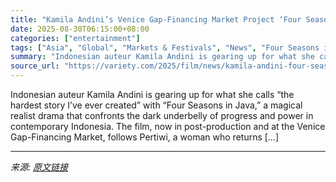 ```yaml
---
title: "Kamila Andini’s Venice Gap-Financing Market Project ‘Four Seasons in Java’ Tackles Power, Trauma in Indonesia"
date: 2025-08-30T06:15:00+08:00
categories: ["entertainment"]
tags: ["Asia", "Global", "Markets & Festivals", "News", "Four Seasons in Java", "Kamila Andini", "Venice Film Festival", "Venice Gap-Financing Market"]
summary: "Indonesian auteur Kamila Andini is gearing up for what she calls &#8220;the hardest story I&#8217;ve ever created&#8221; with &#8220;Four Seasons in Java,&#8221; a magical realist drama that confronts"
source_url: "https://variety.com/2025/film/news/kamila-andini-four-seasons-in-java-venice-gap-financing-market-1236500566/"
---
```


Indonesian auteur Kamila Andini is gearing up for what she calls &#8220;the hardest story I&#8217;ve ever created&#8221; with &#8220;Four Seasons in Java,&#8221; a magical realist drama that confronts the dark underbelly of progress and power in contemporary Indonesia. The film, now in post-production and at the Venice Gap-Financing Market, follows Pertiwi, a woman who returns [&#8230;]

---

*来源: [原文链接](https://variety.com/2025/film/news/kamila-andini-four-seasons-in-java-venice-gap-financing-market-1236500566/)*
